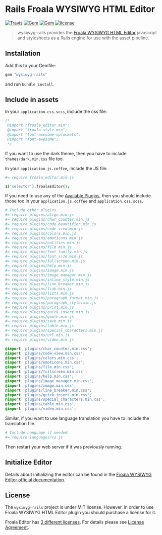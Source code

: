 # Rails Froala WYSIWYG HTML Editor

[![Travis](https://img.shields.io/travis/froala/wysiwyg-rails.svg)](http://travis-ci.org/froala/wysiwyg-rails)
[![Gem](https://img.shields.io/gem/v/wysiwyg-rails.svg)](https://rubygems.org/gems/wysiwyg-rails/versions/2.1.0)
[![Gem](https://img.shields.io/gem/dt/wysiwyg-rails.svg)](https://rubygems.org/gems/wysiwyg-rails/versions/2.1.0)
[![license](https://img.shields.io/github/license/froala/wysiwyg-rails.svg)](https://rubygems.org/gems/wysiwyg-rails/versions/2.1.0)

>wysiwyg-rails provides the [Froala WYSIWYG HTML Editor](https://froala.com/wysiwyg-editor) javascript and stylesheets as a Rails engine for use with the asset pipeline.

## Installation

Add this to your Gemfile:

```ruby
gem "wysiwyg-rails"
```

and run `bundle install`.

## Include in assets

In your `application.css.scss`, include the css file:

```css
/*
 @import "froala_editor.min";
 @import "froala_style.min";
 @import "font-awesome-sprockets";
 @import "font-awesome";
 */
```

If you want to use the dark theme, then you have to include `themes/dark.min.css` file too.

In your `application.js.coffee`, include the JS file:

```coffeescript
#= require froala_editor.min.js

$('selector').froalaEditor();
```

If you need to use any of the [Available Plugins](https://froala.com/wysiwyg-editor/docs/plugins), then you should include those too in your `application.js.coffee` and `application.css.scss`.

```coffeescript
# Include other plugins.
#= require plugins/align.min.js
#= require plugins/char_counter.min.js
#= require plugins/code_beautifier.min.js
#= require plugins/code_view.min.js
#= require plugins/colors.min.js
#= require plugins/emoticons.min.js
#= require plugins/entities.min.js
#= require plugins/file.min.js
#= require plugins/font_family.min.js
#= require plugins/font_size.min.js
#= require plugins/fullscreen.min.js
#= require plugins/help.min.js
#= require plugins/image.min.js
#= require plugins/image_manager.min.js
#= require plugins/inline_style.min.js
#= require plugins/line_breaker.min.js
#= require plugins/link.min.js
#= require plugins/lists.min.js
#= require plugins/paragraph_format.min.js
#= require plugins/paragraph_style.min.js
#= require plugins/print.min.js
#= require plugins/quick_insert.min.js
#= require plugins/quote.min.js
#= require plugins/save.min.js
#= require plugins/table.min.js
#= require plugins/special_characters.min.js
#= require plugins/url.min.js
#= require plugins/video.min.js
```

```css
@import 'plugins/char_counter.min.css';
@import 'plugins/code_view.min.css';
@import 'plugins/colors.min.css';
@import 'plugins/emoticons.min.css';
@import 'plugins/file.min.css';
@import 'plugins/fullscreen.min.css';
@import 'plugins/help.min.css';
@import 'plugins/image_manager.min.css';
@import 'plugins/image.min.css';
@import 'plugins/line_breaker.min.css';
@import 'plugins/quick_insert.min.css';
@import 'plugins/special_characters.min.css';
@import 'plugins/table.min.css';
@import 'plugins/video.min.css';
```

Similar, if you want to use language translation you have to include the translation file.

```coffeescript
# Include Language if needed
#= require languages/ro.js
```

Then restart your web server if it was previously running.

## Initialize Editor

Details about initializing the editor can be found in the [Froala WYSIWYG Editor official documentation](https://www.froala.com/wysiwyg-editor/docs).

## License

The `wysiwyg-rails` project is under MIT license. However, in order to use Froala WYSIWYG HTML Editor plugin you should purchase a license for it.

Froala Editor has [3 different licenses](https://froala.com/wysiwyg-editor/pricing).
For details please see [License Agreement](https://froala.com/wysiwyg-editor/terms).
